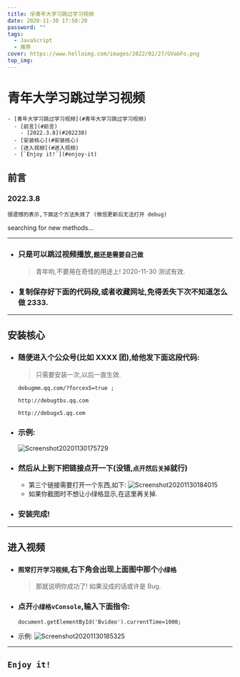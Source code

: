 ```yaml
---
title: 😵青年大学习跳过学习视频
date: 2020-11-30 17:50:20
password: ""
tags:
  - JavaScript
  - 推荐
cover: https://www.helloimg.com/images/2022/02/27/GVabFo.png
top_img:
---
```


# 青年大学习跳过学习视频

<!--
 * @Author: Weidows
 * @Date: 2020-11-30 17:50:20
 * @LastEditors: Weidows
 * @LastEditTime: 2022-03-08 09:21:14
 * @FilePath: \Blog-private\source\_posts\others\TeenagersLearning.md
 * @Description:青年大学习
-->

```pullquote mindmap mindmap-md
- [青年大学习跳过学习视频](#青年大学习跳过学习视频)
  - [前言](#前言)
    - [2022.3.8](#202238)
  - [安装核心](#安装核心)
  - [进入视频](#进入视频)
  - [`Enjoy it!`](#enjoy-it)
```

## 前言

### 2022.3.8

`很遗憾的表示,下面这个方法失效了 (微信更新后无法打开 debug)`

searching for new methods...

---

- ### 只是可以跳过视频播放,`题还是需要自己做`
  > 青年哟,不要用在奇怪的用途上!
  > 2020-11-30 测试有效.
- ### 复制保存好下面的代码段,或者收藏网址,免得丢失下次不知道怎么做 2333.

---

## 安装核心

- ### 随便进入个公众号(比如 XXXX 团),给他发下面这段代码:

  > 只需要安装一次,以后一直生效.

  ```
  debugmm.qq.com/?forcex5=true ;

  http://debugtbs.qq.com

  http://debugx5.qq.com
  ```

- ### 示例:
  ![Screenshot20201130175729](https://www.helloimg.com/images/2022/02/27/GVJiZv.png)
- ### 然后从上到下把链接点开一下(没错,`点开然后关掉`就行)
  - 第三个链接需要打开一个东西,如下:
    ![Screenshot20201130184015](https://www.helloimg.com/images/2022/02/27/GVJxyo.png)
  - 如果你截图时不想让小绿格显示,在这里再关掉.
- ### 安装完成!

---

## 进入视频

- ### `照常打开学习视频`,右下角会出现上面图中那个`小绿格`
  > 那就说明你成功了! 如果没成的话或许是 Bug.
- ### 点开`小绿格vConsole`,输入下面指令:

  ```
  document.getElementById('Bvideo').currentTime=1000;
  ```

- 示例:
  ![Screenshot20201130185325](https://www.helloimg.com/images/2022/02/27/GVJ5LA.png)

---

## `Enjoy it!`
